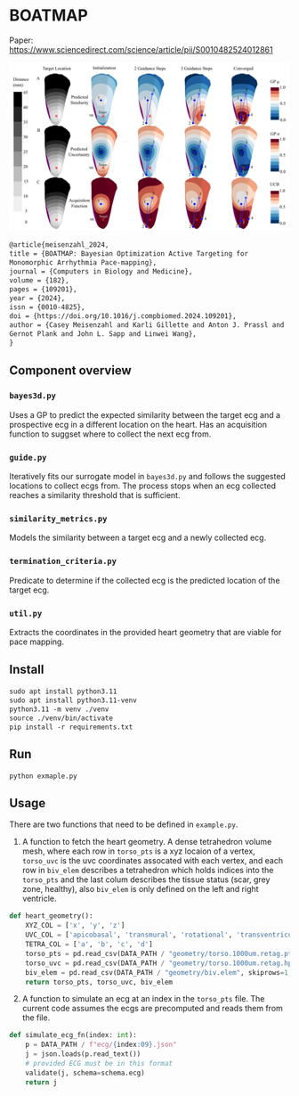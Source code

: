 # BOATMAP
Paper: https://www.sciencedirect.com/science/article/pii/S0010482524012861

![Overview Figure](./overview.png)

```
@article{meisenzahl_2024,
title = {BOATMAP: Bayesian Optimization Active Targeting for Monomorphic Arrhythmia Pace-mapping},
journal = {Computers in Biology and Medicine},
volume = {182},
pages = {109201},
year = {2024},
issn = {0010-4825},
doi = {https://doi.org/10.1016/j.compbiomed.2024.109201},
author = {Casey Meisenzahl and Karli Gillette and Anton J. Prassl and Gernot Plank and John L. Sapp and Linwei Wang},
}
```

## Component overview

### `bayes3d.py` 

Uses a GP to predict the expected similarity between the target ecg and a prospective ecg in a different location on the heart. Has an acquisition function to suggset where to collect the next ecg from.

### `guide.py`
Iteratively fits our surrogate model in `bayes3d.py` and follows the suggested locations to collect ecgs from. The process stops when an ecg collected reaches a similarity threshold that is sufficient.

### `similarity_metrics.py`
Models the similarity between a target ecg and a newly collected ecg.

### `termination_criteria.py`
Predicate to determine if the collected ecg is the predicted location of the target ecg.

### `util.py`
Extracts the coordinates in the provided heart geometry that are viable for pace mapping.

## Install

```shell
sudo apt install python3.11
sudo apt install python3.11-venv
python3.11 -m venv ./venv
source ./venv/bin/activate
pip install -r requirements.txt
```

## Run

```shell
python exmaple.py
```

## Usage

There are two functions that need to be defined in `example.py`.

1. A function to fetch the heart geometry. A dense tetrahedron volume mesh, where each row in `torso_pts` is a xyz locaion of a vertex, `torso_uvc` is the uvc coordinates assocated with each vertex, and each row in `biv_elem` describes a tetrahedron which holds indices into the `torso_pts` and the last colum describes the tissue status (scar, grey zone, healthy), also `biv_elem` is only defined on the left and right ventricle.
```python
def heart_geometry():
    XYZ_COL = ['x', 'y', 'z']
    UVC_COL = ['apicobasal', 'transmural', 'rotational', 'transventricular']
    TETRA_COL = ['a', 'b', 'c', 'd']
    torso_pts = pd.read_csv(DATA_PATH / "geometry/torso.1000um.retag.pts", skiprows=1, names=XYZ_COL, sep=" ")/1000
    torso_uvc = pd.read_csv(DATA_PATH / "geometry/torso.1000um.retag.hpts", skiprows=1, names=UVC_COL, sep=" ")
    biv_elem = pd.read_csv(DATA_PATH / "geometry/biv.elem", skiprows=1, names=TETRA_COL+['tag'], sep=" ")
    return torso_pts, torso_uvc, biv_elem
```

2. A function to simulate an ecg at an index in the `torso_pts` file. The current code assumes the ecgs are precomputed and reads them from the file.
```python
def simulate_ecg_fn(index: int):
    p = DATA_PATH / f"ecg/{index:09}.json"
    j = json.loads(p.read_text())
    # provided ECG must be in this format
    validate(j, schema=schema.ecg)
    return j
```


